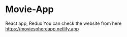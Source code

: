 # Movie-App
React app, Redux
You can check the website from here
https://moviesphereapp.netlify.app
